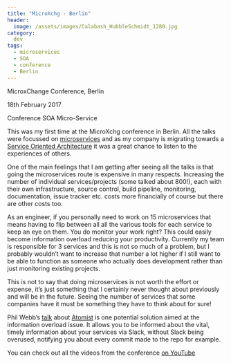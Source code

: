 ```yaml
---
title: "MicroXchg - Berlin"
header:
  image: /assets/images/Calabash_HubbleSchmidt_1280.jpg
category:
  dev
tags:
  - microservices
  - SOA
  - conference
  - Berlin
---
```


MicroxChange Conference, Berlin

18th February 2017

Conference SOA Micro-Service 

This was my first time at the MicroXchg conference in Berlin. All the talks were
focussed on [microservices](https://en.wikipedia.org/wiki/Microservices) and as my company is migrating towards a 
[Service Oriented 
Architecture](https://en.wikipedia.org/wiki/Service-oriented_architecture)
 it was a great chance to listen to the experiences of others. 

One of the main feelings that I am getting after seeing all the talks is that going 
the microservices route is expensive in many respects. Increasing the number of 
individual services/projects (some talked about 800!), each with their own 
infrastructure, source control, build pipeline, monitoring, documentation, issue 
tracker etc. costs more financially of course but there are other costs too.

As an engineer, if you personally need to work on 15 microservices that means 
having to flip between all all the various tools for each service to keep an eye on 
them. You do monitor your work right? This could easily become information overload 
reducing your productivity. Currently my team is responsible for 3 services and this 
is not so much of a problem, but I probably wouldn’t want to increase that number a 
lot higher if I still want to be able to function as someone who actually does 
development rather than just monitoring existing projects. 

This is not to say that doing microservices is not worth the effort or expense, it’s
 just something that I certainly never thought about previously and will be in the 
 future. Seeing the number of services that some companies have it must be something 
 they have to think about for sure!

Phil Webb’s [talk](https://www.youtube.com/watch?v=61ym_VES6qg) about [Atomist](http://docs.atomist.com/) 
is one potential solution aimed at the information overload issue. It allows you to be 
informed about the vital, timely information about your services via Slack, without Slack 
being overused, notifying you about every commit made to the repo for example.

You can check out all the videos from the conference [on YouTube](https://www.youtube.com/channel/UCGCbB8TPtYMQmJwYVogcPjg)
